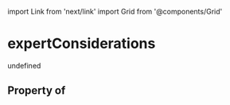 import Link from 'next/link'
import Grid from '@components/Grid'

# expertConsiderations

undefined

## Property of



